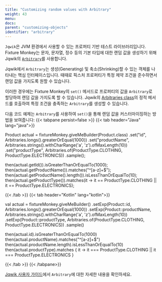```yaml
---
title: "Customizing random values with Arbitrary"
weight: 43
menu:
docs:
parent: "customizing-objects"
identifier: "arbitrary"
---
```


`Jqwik`은 JVM 환경에서 사용할 수 있는 프로퍼티 기반 테스트 라이브러리입니다.
Fixture Monkey는 문자, 문자열, 정수 등의 기본 타입에 대한 랜덤 값을 생성하기 위해 Jqwik의 [`Arbitrary`](https://jqwik.net/docs/1.2.1/javadoc/net/jqwik/api/Arbitrary.html)를 사용합니다.

Jqwik에서 `Arbitrary`는 생성(Generating) 및 축소(Shrinking)할 수 있는 객체를 나타내는 핵심 인터페이스입니다.
때때로 픽스처 프로퍼티가 특정 제약 조건을 준수하면서 랜덤 값을 가지도록 원할 수 있습니다.

이러한 경우에는 Fixture Monkey의 `set()` 메서드로 프로퍼티의 값을 `Arbitrary`로 할당하여 랜덤 값을 가지도록 할 수 있습니다.
Jqwik의 [Arbitraries class](https://jqwik.net/docs/current/user-guide.html#static-arbitraries-methods)의 정적 메서드를 호출하여 특정 조건을 충족하는 `Arbitrary`를 생성할 수 있습니다.

다음 코드 예제는 `Arbitrary`를 사용하여 `set()`을 통해 랜덤 값을 커스터마이징하는 방법을 보여줍니다:
{{< tabpane persist=false >}}
{{< tab header="Java" lang="java">}}

Product actual = fixtureMonkey.giveMeBuilder(Product.class)
    .set("id", Arbitraries.longs().greaterOrEqual(1000))
    .set("productName", Arbitraries.strings().withCharRange('a', 'z').ofMaxLength(10))
    .set("productType", Arbitraries.of(ProductType.CLOTHING, ProductType.ELECTRONICS))
    .sample();

then(actual.getId()).isGreaterThanOrEqualTo(1000);
then(actual.getProductName()).matches("^[a-z]+$");
then(actual.getProductName().length()).isLessThanOrEqualTo(10);
then(actual.getProductType()).matches(it -> it == ProductType.CLOTHING || it == ProductType.ELECTRONICS);

{{< /tab >}}
{{< tab header="Kotlin" lang="kotlin">}}

val actual = fixtureMonkey.giveMeBuilder<Product>()
    .setExp(Product::id, Arbitraries.longs().greaterOrEqual(1000))
    .setExp(Product::productName, Arbitraries.strings().withCharRange('a', 'z').ofMaxLength(10))
    .setExp(Product::productType, Arbitraries.of(ProductType.CLOTHING, ProductType.ELECTRONICS))
    .sample()

then(actual.id).isGreaterThanOrEqualTo(1000)
then(actual.productName).matches("^[a-z]+$")
then(actual.productName.length).isLessThanOrEqualTo(10)
then(actual.productType).matches { it -> it === ProductType.CLOTHING || it === ProductType.ELECTRONICS }

{{< /tab >}}
{{< /tabpane>}}

[Jqwik 사용자 가이드](https://jqwik.net/docs/current/user-guide.html)에서 `Arbitrary`에 대한 자세한 내용을 확인하세요.